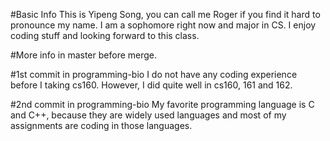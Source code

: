 #Basic Info
This is Yipeng Song, you can call me Roger if you find it hard to pronounce my name. I am a sophomore right now and major in CS. I enjoy coding stuff and looking forward to this class.

#More info in master before merge.

#1st commit in programming-bio
I do not have any coding experience before I taking cs160. However, I did quite well in cs160, 161 and 162.

#2nd commit in programming-bio
My favorite programming language is C and C++, because they are widely used languages and most of my assignments are coding in those languages.

